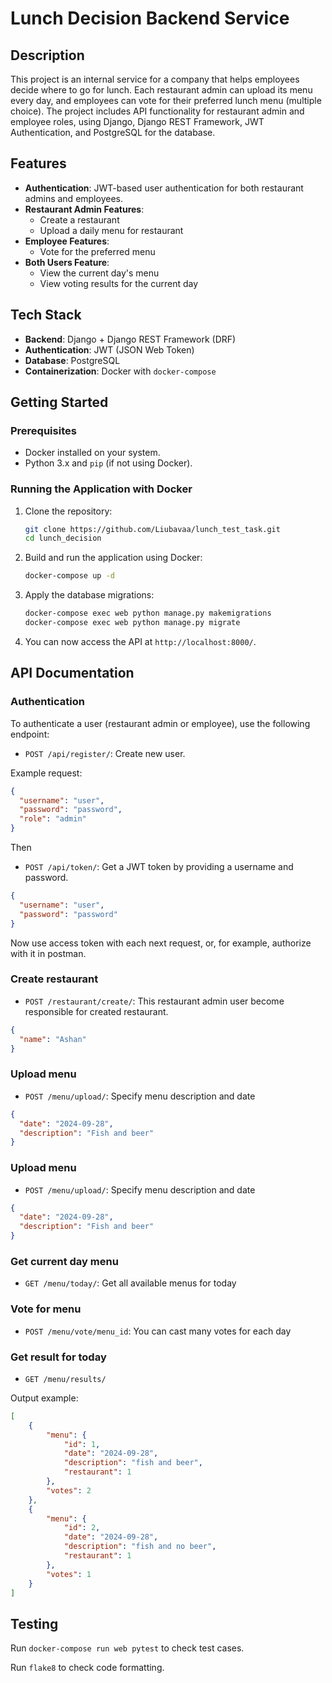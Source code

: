 # Lunch Decision Backend Service

## Description

This project is an internal service for a company that helps employees decide where to go for lunch. Each restaurant admin can upload its menu every day, and employees can vote for their preferred lunch menu (multiple choice). The project includes API functionality for restaurant admin and employee roles, using Django, Django REST Framework, JWT Authentication, and PostgreSQL for the database.

## Features

- **Authentication**: JWT-based user authentication for both restaurant admins and employees.
- **Restaurant Admin Features**: 
  - Create a restaurant
  - Upload a daily menu for restaurant
- **Employee Features**:
  - Vote for the preferred menu
- **Both Users Feature**:
  - View the current day's menu
  - View voting results for the current day

## Tech Stack

- **Backend**: Django + Django REST Framework (DRF)
- **Authentication**: JWT (JSON Web Token)
- **Database**: PostgreSQL
- **Containerization**: Docker with `docker-compose`

## Getting Started

### Prerequisites

- Docker installed on your system.
- Python 3.x and `pip` (if not using Docker).

### Running the Application with Docker

1. Clone the repository:

    ```bash
    git clone https://github.com/Liubavaa/lunch_test_task.git
    cd lunch_decision
    ```

2. Build and run the application using Docker:

    ```bash
    docker-compose up -d
    ```

3. Apply the database migrations:

    ```bash
    docker-compose exec web python manage.py makemigrations
    docker-compose exec web python manage.py migrate
    ```

4. You can now access the API at `http://localhost:8000/`.

## API Documentation

### Authentication

To authenticate a user (restaurant admin or employee), use the following endpoint:

- `POST /api/register/`: Create new user.

Example request:

```json
{
  "username": "user",
  "password": "password",
  "role": "admin"
}
```

Then

- `POST /api/token/`: Get a JWT token by providing a username and password.

```json
{
  "username": "user",
  "password": "password"
}
```

Now use access token with each next request, or, for example, authorize with it in postman.

### Create restaurant 

- `POST /restaurant/create/`: This restaurant admin user become responsible for created restaurant.

```json
{
  "name": "Ashan"
}
```

### Upload menu 

- `POST /menu/upload/`: Specify menu description and date

```json
{
  "date": "2024-09-28",
  "description": "Fish and beer"
}
```

### Upload menu 

- `POST /menu/upload/`: Specify menu description and date

```json
{
  "date": "2024-09-28",
  "description": "Fish and beer"
}
```

### Get current day menu

- `GET /menu/today/`: Get all available menus for today


### Vote for menu

- `POST /menu/vote/menu_id`: You can cast many votes for each day

### Get result for today

- `GET /menu/results/`

Output example:
```json
[
    {
        "menu": {
            "id": 1,
            "date": "2024-09-28",
            "description": "fish and beer",
            "restaurant": 1
        },
        "votes": 2
    },
    {
        "menu": {
            "id": 2,
            "date": "2024-09-28",
            "description": "fish and no beer",
            "restaurant": 1
        },
        "votes": 1
    }
]
```

## Testing

Run ```docker-compose run web pytest``` to check test cases.

Run ```flake8``` to check code formatting.
